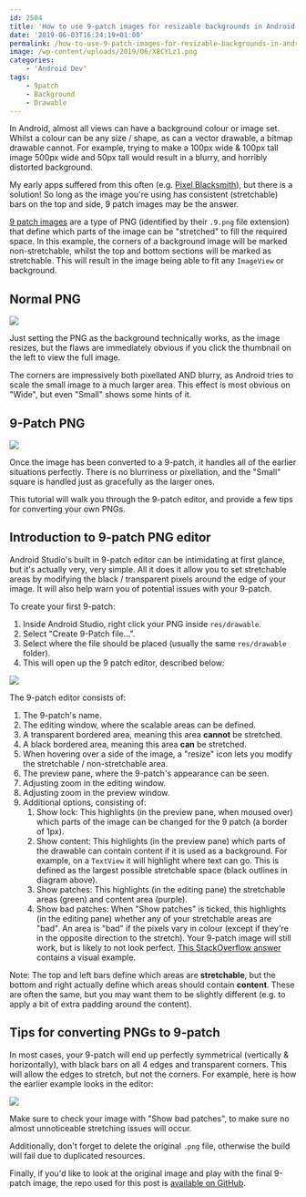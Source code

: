 ```yaml
---
id: 2504
title: 'How to use 9-patch images for resizable backgrounds in Android'
date: '2019-06-03T16:24:19+01:00'
permalink: /how-to-use-9-patch-images-for-resizable-backgrounds-in-android/
image: /wp-content/uploads/2019/06/X8CYLz1.png
categories:
    - 'Android Dev'
tags:
    - 9patch
    - Background
    - Drawable
---
```


In Android, almost all views can have a background colour or image set. Whilst a colour can be any size / shape, as can a vector drawable, a bitmap drawable cannot. For example, trying to make a 100px wide &amp; 100px tall image 500px wide and 50px tall would result in a blurry, and horribly distorted background.

My early apps suffered from this often (e.g. [Pixel Blacksmith](https://play.google.com/store/apps/details?id=uk.co.jakelee.blacksmith)), but there is a solution! So long as the image you're using has consistent (stretchable) bars on the top and side, 9 patch images may be the answer.

[9 patch images](https://developer.android.com/studio/write/draw9patch) are a type of PNG (identified by their `.9.png` file extension) that define which parts of the image can be "stretched" to fill the required space. In this example, the corners of a background image will be marked non-stretchable, whilst the top and bottom sections will be marked as stretchable. This will result in the image being able to fit any `ImageView` or background.

## Normal PNG

[![](/wp-content/uploads/2019/06/zzzKxNu.png)](/wp-content/uploads/2019/06/zzzKxNu.png)

Just setting the PNG as the background technically works, as the image resizes, but the flaws are immediately obvious if you click the thumbnail on the left to view the full image.

The corners are impressively both pixellated AND blurry, as Android tries to scale the small image to a much larger area. This effect is most obvious on "Wide", but even "Small" shows some hints of it.


## 9-Patch PNG

[![](/wp-content/uploads/2019/06/Annotation-2019-06-03-161729.jpg)](/wp-content/uploads/2019/06/Annotation-2019-06-03-161729.jpg)

Once the image has been converted to a 9-patch, it handles all of the earlier situations perfectly. There is no blurriness or pixellation, and the "Small" square is handled just as gracefully as the larger ones.

This tutorial will walk you through the 9-patch editor, and provide a few tips for converting your own PNGs.


## Introduction to 9-patch PNG editor

Android Studio's built in 9-patch editor can be intimidating at first glance, but it's actually very, very simple. All it does it allow you to set stretchable areas by modifying the black / transparent pixels around the edge of your image. It will also help warn you of potential issues with your 9-patch.

To create your first 9-patch:

1. Inside Android Studio, right click your PNG inside `res/drawable`.
2. Select "Create 9-Patch file…".
3. Select where the file should be placed (usually the same `res/drawable` folder).
4. This will open up the 9 patch editor, described below:

[![](/wp-content/uploads/2019/06/X8CYLz1.png)](/wp-content/uploads/2019/06/X8CYLz1.png)

The 9-patch editor consists of:

1. The 9-patch's name.
2. The editing window, where the scalable areas can be defined.
3. A transparent bordered area, meaning this area **cannot** be stretched.
4. A black bordered area, meaning this area **can** be stretched.
5. When hovering over a side of the image, a "resize" icon lets you modify the stretchable / non-stretchable area.
6. The preview pane, where the 9-patch's appearance can be seen.
7. Adjusting zoom in the editing window.
8. Adjusting zoom in the preview window.
9. Additional options, consisting of: 
    1. Show lock: This highlights (in the preview pane, when moused over) which parts of the image can be changed for the 9 patch (a border of 1px).
    2. Show content: This highlights (in the preview pane) which parts of the drawable can contain content if it is used as a background. For example, on a `TextView` it will highlight where text can go. This is defined as the largest possible stretchable space (black outlines in diagram above).
    3. Show patches: This highlights (in the editing pane) the stretchable areas (green) and content area (purple).
    4. Show bad patches: When "Show patches" is ticked, this highlights (in the editing pane) whether any of your stretchable areas are "bad". An area is "bad" if the pixels vary in colour (except if they're in the opposite direction to the stretch). Your 9-patch image will still work, but is likely to not look perfect. [This StackOverflow answer](https://stackoverflow.com/a/10964381/608312) contains a visual example.

Note: The top and left bars define which areas are **stretchable**, but the bottom and right actually define which areas should contain **content**. These are often the same, but you may want them to be slightly different (e.g. to apply a bit of extra padding around the content).

## Tips for converting PNGs to 9-patch

In most cases, your 9-patch will end up perfectly symmetrical (vertically &amp; horizontally), with black bars on all 4 edges and transparent corners. This will allow the edges to stretch, but not the corners. For example, here is how the earlier example looks in the editor:

[![](/wp-content/uploads/2019/06/Untitled.png)](/wp-content/uploads/2019/06/Untitled.png)

Make sure to check your image with "Show bad patches", to make sure no almost unnoticeable stretching issues will occur.

Additionally, don't forget to delete the original `.png` file, otherwise the build will fail due to duplicated resources.

Finally, if you'd like to look at the original image and play with the final 9-patch image, the repo used for this post is [available on GitHub](https://github.com/JakeSteam/9patch).